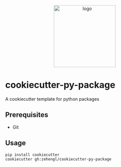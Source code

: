 <div align="center">
    <img src="https://cdn4.iconfinder.com/data/icons/cookie-flat-color-2/512/1-512.png" alt="logo" height="196">
</div>

# cookiecutter-py-package

A cookiecutter template for python packages

## Prerequisites

- Git

## Usage

    pip install cookiecutter
    cookiecutter gh:zehengl/cookiecutter-py-package
